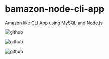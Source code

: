# bamazon-node-cli-app

Amazon like CLI App using MySQL and Node.js

![github](https://github.com/joseluissaboya/bamazon-node-cli-app/blob/master/GIFS/regular-purchase.gif)


![github](https://github.com/joseluissaboya/bamazon-node-cli-app/blob/master/GIFS/order-too-big.gif)


![github](https://github.com/joseluissaboya/bamazon-node-cli-app/blob/master/GIFS/Out-of-Stock.gif)